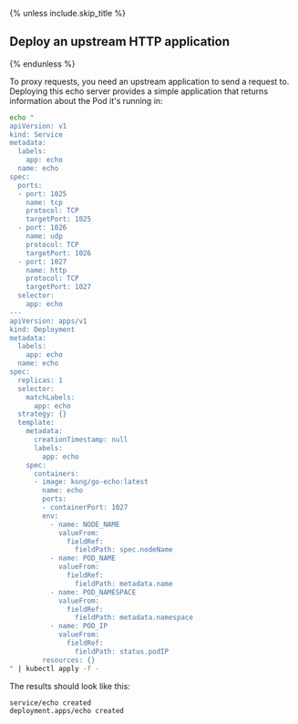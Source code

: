 {% unless include.skip_title %}
## Deploy an upstream HTTP application
{% endunless %}

To proxy requests, you need an upstream application to send a request to. Deploying this echo server provides a simple application that returns information about the Pod it's running in:

```bash
echo "
apiVersion: v1
kind: Service
metadata:
  labels:
    app: echo
  name: echo
spec:
  ports:
  - port: 1025
    name: tcp
    protocol: TCP
    targetPort: 1025
  - port: 1026
    name: udp
    protocol: TCP
    targetPort: 1026
  - port: 1027
    name: http
    protocol: TCP
    targetPort: 1027
  selector:
    app: echo
---
apiVersion: apps/v1
kind: Deployment
metadata:
  labels:
    app: echo
  name: echo
spec:
  replicas: 1
  selector:
    matchLabels:
      app: echo
  strategy: {}
  template:
    metadata:
      creationTimestamp: null
      labels:
        app: echo
    spec:
      containers:
      - image: kong/go-echo:latest
        name: echo
        ports:
        - containerPort: 1027
        env:
          - name: NODE_NAME
            valueFrom:
              fieldRef:
                fieldPath: spec.nodeName
          - name: POD_NAME
            valueFrom:
              fieldRef:
                fieldPath: metadata.name
          - name: POD_NAMESPACE
            valueFrom:
              fieldRef:
                fieldPath: metadata.namespace
          - name: POD_IP
            valueFrom:
              fieldRef:
                fieldPath: status.podIP
        resources: {}
" | kubectl apply -f -
```
The results should look like this:
```text
service/echo created
deployment.apps/echo created
```
